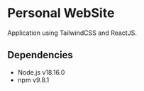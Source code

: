 # Personal WebSite

Application using TailwindCSS and ReactJS.

## Dependencies

- Node.js v18.16.0
- npm v9.8.1
